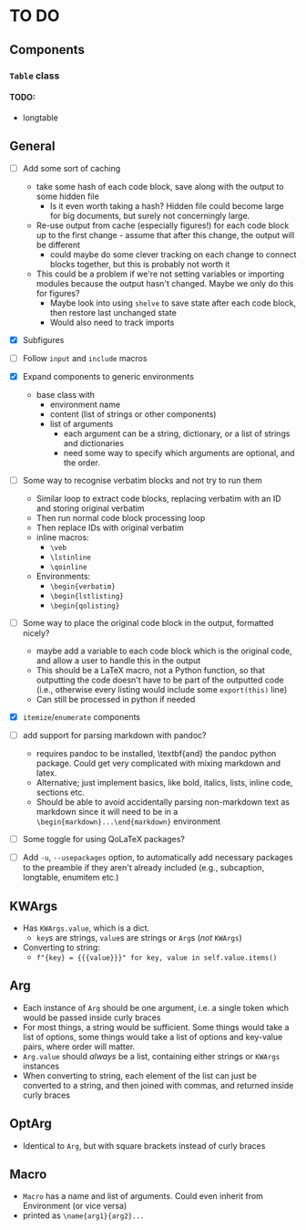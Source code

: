 # TO DO

## Components

### `Table` class

#### TODO:
- longtable


## General

- [ ] Add some sort of caching
    - take some hash of each code block, save along with the output to some hidden file
        - Is it even worth taking a hash? Hidden file could become large for big documents, but surely not concerningly large.
    - Re-use output from cache (especially figures!) for each code block up to the first change - assume that after this change, the output will be different
        - could maybe do some clever tracking on each change to connect blocks together, but this is probably not worth it
    - This could be a problem if we're not setting variables or importing modules because the output hasn't changed. Maybe we only do this for figures? 
        - Maybe look into using `shelve` to save state after each code block, then restore last unchanged state
        - Would also need to track imports
- [x] Subfigures
- [ ] Follow `input` and `include` macros
- [x] Expand components to generic environments
    - base class with
        - environment name
        - content (list of strings or other components)
        - list of arguments
            - each argument can be a string, dictionary, or a list of strings and dictionaries
            - need some way to specify which arguments are optional, and the order.
- [ ] Some way to recognise verbatim blocks and not try to run them
    - Similar loop to extract code blocks, replacing verbatim with an ID and storing original verbatim
    - Then run normal code block processing loop
    - Then replace IDs with original verbatim
    - inline macros:
        - `\veb`
        - `\lstinline`
        - `\qoinline`
    - Environments:
        - `\begin{verbatim}`
        - `\begin{lstlisting}`
        - `\begin{qolisting}`

- [ ] Some way to place the original code block in the output, formatted nicely?
    - maybe add a variable to each code block which is the original code, and allow a user to handle this in the output
    - This should be a LaTeX macro, not a Python function, so that outputting the code doesn't have to be part of the outputted code (i.e., otherwise every listing would include some `export(this)` line)
    - Can still be processed in python if needed
- [x] `itemize`/`enumerate` components
- [ ] add support for parsing markdown with pandoc?
    - requires pandoc to be installed, \textbf{and} the pandoc python package. Could get very complicated with mixing markdown and latex.
    - Alternative; just implement basics, like bold, italics, lists, inline code, sections etc.
    - Should be able to avoid accidentally parsing non-markdown text as markdown since it will need to be in a `\begin{markdown}...\end{markdown}` environment
- [ ] Some toggle for using QoLaTeX packages?
- [ ] Add `-u`, `--usepackages` option, to automatically add necessary packages to the preamble if they aren't already included (e.g., subcaption, longtable, enumitem etc.)

## KWArgs

- Has `KWArgs.value`, which is a dict.
    - `key`s are strings, `value`s are strings or `Arg`s (*not* `KWArgs`)
- Converting to string: 
    - `f"{key} = {{{value}}}" for key, value in self.value.items()`

## Arg

- Each instance of `Arg` should be one argument, i.e. a single token which would be passed inside curly braces
- For most things, a string would be sufficient. Some things would take a list of options, some things would take a list of options and key-value pairs, where order will matter.
- `Arg.value` should *always* be a list, containing either strings or `KWArgs` instances
- When converting to string, each element of the list can just be converted to a string, and then joined with commas, and returned inside curly braces

## OptArg

- Identical to `Arg`, but with square brackets instead of curly braces

## Macro

- `Macro` has a name and list of arguments. Could even inherit from Environment (or vice versa)
- printed as `\name{arg1}{arg2}...`

